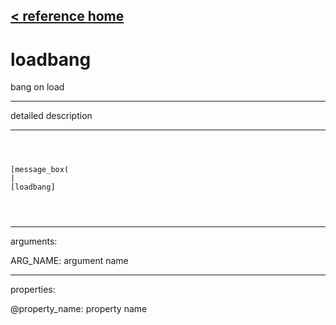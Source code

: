 [< reference home](ceammc_lib.html)
---

# loadbang


bang on load

---

detailed description
<br>


---


```



[message_box(                                 
|
[loadbang]


            
```

---
arguments:

ARG_NAME: argument name<br>

---
properties:

@property_name: property name<br>

